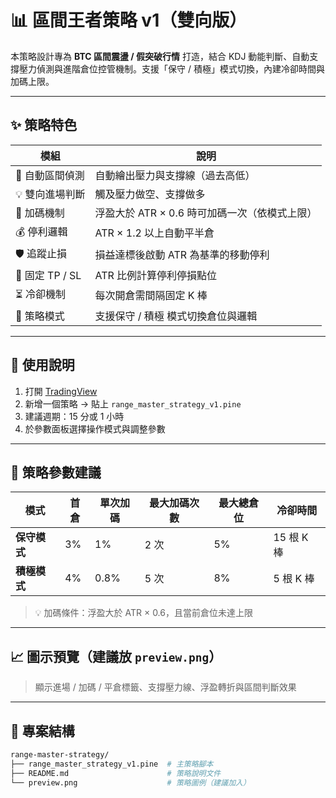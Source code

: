 # 📊 區間王者策略 v1（雙向版）

本策略設計專為 **BTC 區間震盪 / 假突破行情** 打造，結合 KDJ 動能判斷、自動支撐壓力偵測與進階倉位控管機制。支援「保守 / 積極」模式切換，內建冷卻時間與加碼上限。

---

## ✨ 策略特色

| 模組 | 說明 |
|------|------|
| 🧭 自動區間偵測 | 自動繪出壓力與支撐線（過去高低） |
| 💡 雙向進場判斷 | 觸及壓力做空、支撐做多 |
| 🔁 加碼機制 | 浮盈大於 ATR × 0.6 時可加碼一次（依模式上限） |
| 💰 停利邏輯 | ATR × 1.2 以上自動平半倉 |
| 🛡 追蹤止損 | 損益達標後啟動 ATR 為基準的移動停利 |
| 🚨 固定 TP / SL | ATR 比例計算停利停損點位 |
| ⏳ 冷卻機制 | 每次開倉需間隔固定 K 棒 |
| 🧠 策略模式 | 支援保守 / 積極 模式切換倉位與邏輯 |

---

## 🔧 使用說明

1. 打開 [TradingView](https://tradingview.com)
2. 新增一個策略 → 貼上 `range_master_strategy_v1.pine`
3. 建議週期：15 分或 1 小時
4. 於參數面板選擇操作模式與調整參數

---

## 📌 策略參數建議

| 模式 | 首倉 | 單次加碼 | 最大加碼次數 | 最大總倉位 | 冷卻時間 |
|------|------|-----------|---------------|--------------|----------|
| **保守模式** | 3% | 1% | 2 次 | 5% | 15 根 K 棒 |
| **積極模式** | 4% | 0.8% | 5 次 | 8% | 5 根 K 棒 |

> 💡 加碼條件：浮盈大於 ATR × 0.6，且當前倉位未達上限

---

## 📈 圖示預覽（建議放 `preview.png`）

> 顯示進場 / 加碼 / 平倉標籤、支撐壓力線、浮盈轉折與區間判斷效果

---

## 📁 專案結構

```bash
range-master-strategy/
├── range_master_strategy_v1.pine  # 主策略腳本
├── README.md                      # 策略說明文件
└── preview.png                    # 策略圖例（建議加入）
